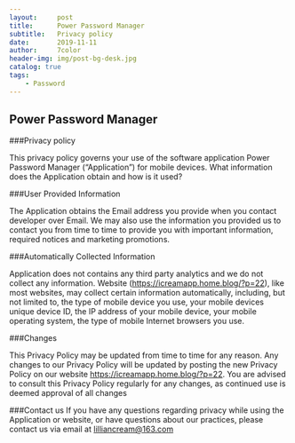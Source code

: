 ```yaml
---
layout:     post
title:      Power Password Manager
subtitle:   Privacy policy
date:       2019-11-11
author:     7color
header-img: img/post-bg-desk.jpg
catalog: true
tags:
    - Password
---
```


## **Power Password Manager**

###Privacy policy

This privacy policy governs your use of the software application Power Password Manager (“Application”) for mobile devices.
What information does the Application  obtain and how is it used?

###User Provided Information

The Application obtains the Email address you provide when you contact developer over Email. We may also use the information you provided us to contact you from time to time to provide you with important information, required notices and marketing promotions.

###Automatically Collected Information

Application does not contains any third party analytics and we do not collect any information. Website (https://icreamapp.home.blog/?p=22), like most websites, may collect certain information automatically, including, but not limited to, the type of mobile device you use, your mobile devices unique device ID, the IP address of your mobile device, your mobile operating system, the type of mobile Internet browsers you use.

###Changes

This Privacy Policy may be updated from time to time for any reason. Any changes to our Privacy Policy will be updated by posting the new Privacy Policy on our website https://icreamapp.home.blog/?p=22. You are advised to consult this Privacy Policy regularly for any changes, as continued use is deemed approval of all changes

###Contact us
If you have any questions regarding privacy while using the Application or website, or have questions about our practices, please contact us via email at lilliancream@163.com